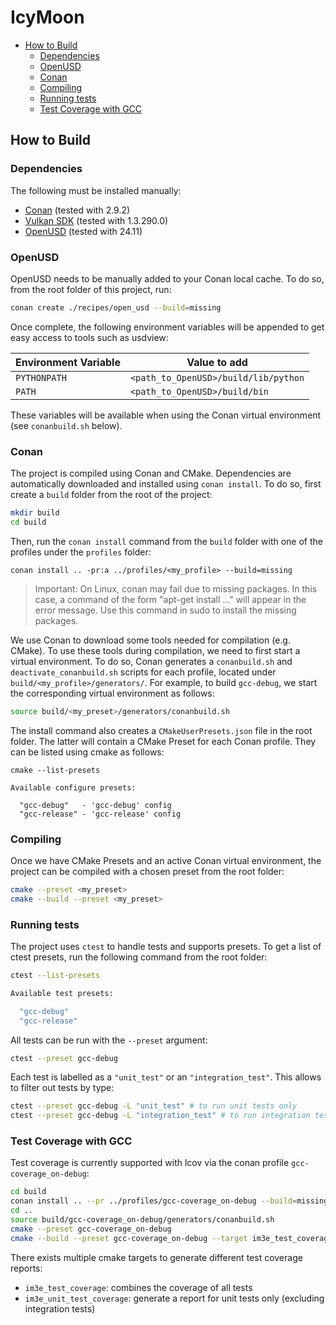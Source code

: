 # IcyMoon

- [How to Build](#how-to-build)
  - [Dependencies](#dependencies)
  - [OpenUSD](#openusd)
  - [Conan](#conan)
  - [Compiling](#compiling)
  - [Running tests](#running-tests)
  - [Test Coverage with GCC](#test-coverage-with-gcc)


## How to Build

### Dependencies

The following must be installed manually:

- [Conan](https://conan.io/downloads.html) (tested with 2.9.2)
- [Vulkan SDK](https://vulkan.lunarg.com/) (tested with 1.3.290.0)
- [OpenUSD](https://github.com/PixarAnimationStudios/OpenUSD) (tested with 24.11)

### OpenUSD

OpenUSD needs to be manually added to your Conan local cache. To do so, from the root folder of this project, run:

```bash
conan create ./recipes/open_usd --build=missing
```

Once complete, the following environment variables will be appended to get easy access to tools such as usdview:

| Environment Variable | Value to add                         |
|----------------------|--------------------------------------|
| `PYTHONPATH`         | `<path_to_OpenUSD>/build/lib/python` |
| `PATH`               | `<path_to_OpenUSD>/build/bin`        |

These variables will be available when using the Conan virtual environment (see `conanbuild.sh` below).

### Conan

The project is compiled using Conan and CMake.
Dependencies are automatically downloaded and installed using `conan install`.
To do so, first create a `build` folder from the root of the project:

```bash
mkdir build
cd build
```

Then, run the `conan install` command from the `build` folder with one of the profiles under the `profiles` folder:

```base
conan install .. -pr:a ../profiles/<my_profile> --build=missing
```

> Important: On Linux, conan may fail due to missing packages. In this case, a command of the form "apt-get install ..." will appear in the error message. Use this command in sudo to install the missing packages.

We use Conan to download some tools needed for compilation (e.g. CMake). To use these tools during compilation, we need to first start a virtual environment. To do so, Conan generates a `conanbuild.sh` and `deactivate_conanbuild.sh` scripts for each profile, located under `build/<my_profile>/generators/`. For example, to build `gcc-debug`, we start the corresponding virtual environment as follows:

```bash
source build/<my_preset>/generators/conanbuild.sh
```

The install command also creates a `CMakeUserPresets.json` file in the root folder. The latter will contain a CMake Preset for each Conan profile. They can be listed using cmake as follows:

```base
cmake --list-presets

Available configure presets:

  "gcc-debug"   - 'gcc-debug' config
  "gcc-release" - 'gcc-release' config
```

### Compiling

Once we have CMake Presets and an active Conan virtual environment, the project can be compiled with a chosen preset from the root folder:

```bash
cmake --preset <my_preset>
cmake --build --preset <my_preset>
```

### Running tests

The project uses `ctest` to handle tests and supports presets. To get a list of ctest presets, run the following command from the root folder:
```bash
ctest --list-presets

Available test presets:

  "gcc-debug"
  "gcc-release"
```

All tests can be run with the `--preset` argument:
```bash
ctest --preset gcc-debug
```

Each test is labelled as a `"unit_test"` or an `"integration_test"`. This allows to filter out tests by type:
```bash
ctest --preset gcc-debug -L "unit_test" # to run unit tests only
ctest --preset gcc-debug -L "integration_test" # to run integration tests only
```

### Test Coverage with GCC

Test coverage is currently supported with lcov via the conan profile `gcc-coverage_on-debug`:
```bash
cd build
conan install .. --pr ../profiles/gcc-coverage_on-debug --build=missing
cd ..
source build/gcc-coverage_on-debug/generators/conanbuild.sh
cmake --preset gcc-coverage_on-debug
cmake --build --preset gcc-coverage_on-debug --target im3e_test_coverage
```

There exists multiple cmake targets to generate different test coverage reports:
- `im3e_test_coverage`: combines the coverage of all tests
- `im3e_unit_test_coverage`: generate a report for unit tests only (excluding integration tests)
